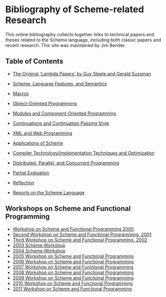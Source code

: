 # Bibliography of Scheme-related Research

This online bibliography collects together links to technical papers
and theses related to the Scheme language, including both classic
papers and recent research. This site was maintained by Jim
Bender.

## Table of Contents

  * [The Original 'Lambda Papers' by Guy Steele and Gerald Sussman](./blob/master/page1.md)
  * [Scheme, Language Features, and Semantics](./blob/master/page2.md)
  * [Macros](./blob/master/page3.md)
  * [Object-Oriented Programming](./blob/master/page4.md)
  * [Modules and Component-Oriented Programming](./blob/master/page5.md)
  * [Continuations and Continuation Passing Style](./blob/master/page6.md)
  * [XML and Web Programming](./blob/master/pagexml.md)
  * [Applications of Scheme](./blob/master/page7.md)
  * [Compiler Technology/Implementation Techniques and Optimization](./blob/master/page8.md)
  * [Distributed, Parallel, and Concurrent Programming](./blob/master/page9.md)
  * [Partial Evaluation](./blob/master/page10.md)
  * [Reflection](./blob/master/page11.md)

  * [Reports on the Scheme Language](./blob/master/standards.md)

## Workshops on Scheme and Functional Programming

  * [Workshop on Scheme and Functional Programming 2000](./blob/master/sw2000.md)
  * [Second Workshop on Scheme and Functional Programming, 2001](./blob/master/sw2001.md)
  * [Third Workshop on Scheme and Functional Programming, 2002](./blob/master/sw2002.md)
  * [2003 Scheme Workshop](./blob/master/sw2003.md)
  * [2004 Scheme Workshop](./blob/master/sw2004.md)
  * [2005 Workshop on Scheme and Functional Programming](./blob/master/sw2005.md)
  * [2006 Workshop on Scheme and Functional Programming](./blob/master/sw2006.md)
  * [2007 Workshop on Scheme and Functional Programming](./blob/master/sw2007.md)
  * [2008 Workshop on Scheme and Functional Programming](./blob/master/sw2008.md)
  * [2009 Workshop on Scheme and Functional Programming](./blob/master/sw2009.md)
  * [2010 Workshop on Scheme and Functional Programming](./blob/master/sw2010.md)
  * [2011 Workshop on Scheme and Functional Programming](./blob/master/sw2011.md)

